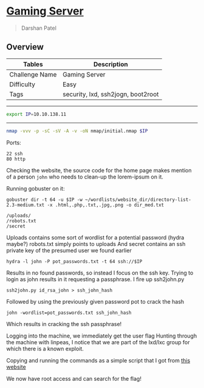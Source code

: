 # [Gaming Server](https://tryhackme.com/room/gamingserver) 

> Darshan Patel

## Overview

| Tables | Description |
| ------ | ----------- |
| Challenge Name | Gaming Server |
| Difficulty | Easy |
| Tags | security, lxd, ssh2jogn, boot2root|

---

```bash
export IP=10.10.138.11
```

---

```bash
nmap -vvv -p -sC -sV -A -v -oN nmap/initial.nmap $IP
```

Ports:
```
22 ssh
80 http
```

Checking the website, the source code for the home page makes mention of a person `john` who needs to clean-up the lorem-ipsum on it.

Running gobuster on it:
```
gobuster dir -t 64 -u $IP -w ~/wordlists/website_dir/directory-list-2.3-medium.txt -x .html,.php,.txt,.jpg,.png -o dir_med.txt
```
```
/uploads/
/robots.txt
/secret
```
Uploads contains some sort of wordlist for a potential password (hydra maybe?)
robots.txt simply points to uploads
And secret contains an ssh private key of the presumed user we found earlier

```
hydra -l john -P pot_passwords.txt -t 64 ssh://$IP
``` 
Results in no found passwords, so instead I focus on the ssh key. Trying to login as john results in it requesting a passphrase. 
I fire up ssh2john.py 

```
ssh2john.py id_rsa_john > ssh_john_hash
```
Followed by using the previously given password pot to crack the hash
```
john -wordlist=pot_passwords.txt ssh_john_hash
```
Which results in cracking the ssh passphrase!

Logging into the machine, we immediately get the user flag
Hunting through the machine with linpeas, I notice that we are part of the lxd/lxc group for which there is a known exploit.

Copying and running the commands as a simple script that I got from [this website](https://book.hacktricks.xyz/linux-unix/privilege-escalation/interesting-groups-linux-pe/lxd-privilege-escalation)

We now have root access and can search for the flag!
